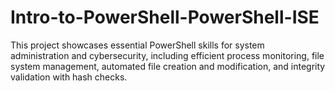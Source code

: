 # Intro-to-PowerShell-PowerShell-ISE
This project showcases essential PowerShell skills for system administration and cybersecurity, including efficient process monitoring, file system management, automated file creation and modification, and integrity validation with hash checks.

